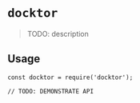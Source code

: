 # `docktor`

> TODO: description

## Usage

```
const docktor = require('docktor');

// TODO: DEMONSTRATE API
```
